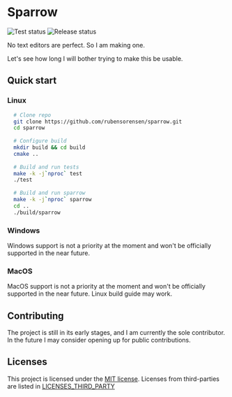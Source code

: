 # Sparrow

![Test status](https://github.com/rubensorensen/sparrow/actions/workflows/tests.yml/badge.svg)
![Release status](https://github.com/rubensorensen/sparrow/actions/workflows/release.yml/badge.svg)

No text editors are perfect. So I am making one.

Let's see how long I will bother trying to make this be usable.

## Quick start

### Linux

```bash
  # Clone repo
  git clone https://github.com/rubensorensen/sparrow.git
  cd sparrow
  
  # Configure build
  mkdir build && cd build
  cmake ..
  
  # Build and run tests
  make -k -j`nproc` test
  ./test
  
  # Build and run sparrow
  make -k -j`nproc` sparrow
  cd ..
  ./build/sparrow
```

### Windows
Windows support is not a priority at the moment and won't be officially supported in the near future.

### MacOS
MacOS support is not a priority at the moment and won't be officially supported in the near future. Linux build guide may work.

## Contributing
The project is still in its early stages, and I am currently the sole contributor. In the future I may consider opening up for public contributions.

## Licenses
This project is licensed under the [MIT license](https://opensource.org/license/mit/).
Licenses from third-parties are listed in [LICENSES_THIRD_PARTY](LICENSES_THIRD_PARTY)
